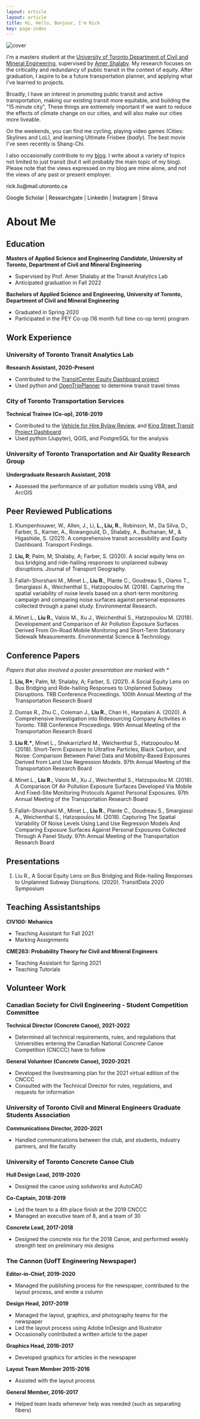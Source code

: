 ```yaml
---
layout: article
layout: article
title: Hi, Hello, Bonjour, I'm Rick
key: page-index
---
```


<img src="img/cover.png"
     alt="cover"
     style="vertical-align:middle"/>

I'm a masters student at the [University of Toronto Department of Civil and Mineral Engineering](https://civmin.utoronto.ca/), supervised by [Amer Shalaby](https://uttri.utoronto.ca/people/amer-shalaby/). My research focuses on the criticality and redundancy of public transit in the context of equity. After graduation, I aspire to be a future transportation planner, and applying what I've learned to projects.

Broadly, I have an interest in promoting public transit and active transportation, making our existing transit more equitable, and building the "15 minute city", These things are extremely important if we want to reduce the effects of climate change on our cities, and will also make our cities more liveable.

On the weekends, you can find me cycling, playing video games (Cities: Skylines and LoL), and learning Ultimate Frisbee (_badly_). The best movie I've seen recently is Shang-Chi.

I also occasionally contribute to my [blog](rickl4.github.io/archive.html). I write about a variety of topics not limited to just transit (but it will probably the main topic of my blog). Please note that the views expressed on my blog are mine alone, and not the views of any past or present employer.

<p><a href="mailto:rick.liu@mail.utoronto.ca" style="text-decoration: none; color:black"><i class="fas fa-envelope" style="color: #0b8793"></i> rick.liu@mail.utoronto.ca</a></p>

<p><a href="https://scholar.google.ca/citations?hl=en&user=staAxwMAAAAJ&view_op=list_works&sortby=pubdate" style="text-decoration: none; color:black"><i class="fab fa-google" style="color: #0b8793"></i> Google Scholar</a> | <a href="https://www.researchgate.net/profile/Rick-Liu-7" style="text-decoration: none; color:black"><i class="fab fa-researchgate" style="color: #0b8793"></i> Researchgate</a> | <a href="https://www.linkedin.com/in/rick-liu-b40118122/" style="text-decoration: none; color:black"><i class="fab fa-linkedin" style="color: #0b8793"></i> Linkedin</a> | <a
href="https://www.instagram.com/aerobrick/" style="text-decoration: none; color:black"><i class="fab fa-instagram" style="color: #0b8793"></i> Instagram</a>  | <a
href="https://www.strava.com/athletes/51514447" style="text-decoration: none; color:black"><i class="fab fa-strava" style="color: #0b8793"></i> Strava</a> </p>



# About Me


## Education


__Masters of Applied Science and Engineering _Candidate_, University of Toronto, Department of Civil and Mineral Engineering__

* Supervised by Prof. Amer Shalaby at the Transit Analytics Lab
* Anticipated graduation in Fall 2022

__Bachelors of Applied Science and Engineering, University of Toronto, Department of Civil and Mineral Engineering__

* Graduated in Spring 2020
* Participated in the PEY Co-op (16 month full time co-op term) program

## Work Experience

### University of Toronto Transit Analytics Lab
**Research Assistant, 2020-Present**
* Contributed to the [TransitCenter Equity Dashboard project](https://dashboard.transitcenter.org)
* Used python and [OpenTripPlanner](https://www.opentripplanner.org) to determine transit travel times

### City of Toronto Transportation Services
**Technical Trainee (Co-op), 2018-2019**
* Contributed to the [Vehicle for Hire Bylaw Review](https://www.toronto.ca/legdocs/mmis/2019/gl/bgrd/backgroundfile-135307.pdf), and [King Street Transit Project Dashboard](https://www.toronto.ca/city-government/planning-development/planning-studies-initiatives/king-street-pilot/data-reports-background-materials/)
* Used python (Jupyter), QGIS, and PostgreSQL for the analysis

### University of Toronto Transportation and Air Quality Research Group
**Undergraduate Research Assistant, 2018**
* Assessed the performance of air pollution models using VBA, and ArcGIS

## Peer Reviewed Publications

1. Klumpenhouwer, W., Allen, J., Li, **L., Liu, R.**, Robinson, M., Da Silva, D., Farber, S., Karner, A., Rowangould, D., Shalaby, A., Buchanan, M., &amp; Higashide, S. (2021). A comprehensive transit accessibility and Equity Dashboard. Transport Findings.

2. **Liu, R**; Palm, M; Shalaby, A; Farber, S. (2020). A social equity lens on bus bridging and ride-hailing responses to unplanned subway disruptions. Journal of Transport Geography.

3. Fallah-Shorshani M., Minet L., **Liu R.**, Plante C., Goudreau S., Oiamo T., Smargiassi A., Weichenthal S., Hatzopoulou M. (2018). Capturing the spatial variability of noise levels based on a short-term monitoring campaign and comparing noise surfaces against personal exposures collected through a panel study. Environmental Research. 

4. Minet L., **Liu R.**, Valois M., Xu J., Weichenthal S., Hatzopoulou M. (2018). Developement and Comparison of Air Pollution Exposure Surfaces Derived From On-Road Mobile Monitoring and Short-Term Stationary Sidewalk Measurements. Environmental Science & Technology.

## Conference Papers

_Papers that also involved a poster presentation are marked with *_

1. **Liu, R\***; Palm, M; Shalaby, A; Farber, S. (2021). A Social Equity Lens on Bus Bridging and Ride-hailing Responses to Unplanned Subway Disruptions. TRB Conference Proceedings. 100th Annual Meeting of the Transportation Research Board


2. Dumas R., Zhu C., Coleman J., **Liu R.**, Chan H., Harpalani A. (2020). A Comprehensive Investigation into Ridesourcing Company Activities in Toronto. TRB Conference Proceedings. 99th Annual Meeting of the Transportation Research Board


3. **Liu R.\***, Minet L., Shekarrizfard M., Weichenthal S., Hatzopoulou M. (2018). Short-Term Exposure to Ultrafine Particles, Black Carbon, and Noise: Comparison Between Panel Data and Mobility-Based Exposures Derived from Land Use Regression Models. 97th Annual Meeting of the Transportation Research Board


4. Minet L., **Liu R.**, Valois M., Xu J., Weichenthal S., Hatzopoulou M. (2018). A Comparison Of Air Pollution Exposure Surfaces Developed Via Mobile And Fixed-Site Monitoring Protocols Against Personal Exposures. 97th Annual Meeting of the Transportation Research Board


5. Fallah-Shorshani M., Minet L., **Liu R.**, Plante C., Goudreau S., Smargiassi A., Weichenthal S., Hatzopoulou M. (2018). Capturing The Spatial Variability Of Noise Levels Using Land Use Regression Models And Comparing Exposure Surfaces Against Personal Exposures Collected Through A Panel Study. 97th Annual Meeting of the Transportation Research Board

## Presentations

1. Liu R., A Social Equity Lens on Bus Bridging and Ride-hailing Responses to Unplanned Subway Disruptions. (2020). TransitData 2020 Symposium

## Teaching Assistantships

**CIV100: Mehanics**
* Teaching Assistant for Fall 2021
* Marking Assignments

**CME263: Probability Theory for Civil and Mineral Engineers**
* Teaching Assistant for Spring 2021
* Teaching Tutorials

## Volunteer Work

### Canadian Society for Civil Engineering - Student Competition Committee 

**Technical Director (Concrete Canoe), 2021-2022**

* Determined all technical requirements, rules, and regulations that Universities entering the Canadian National Concrete Canoe Competition (CNCCC) have to follow

**General Volunteer (Concrete Canoe), 2020-2021**

* Developed the livestreaming plan for the 2021 virtual edition of the CNCCC
* Consulted with the Technical Director for rules, regulations, and requests for information

### University of Toronto Civil and Mineral Engineers Graduate Students Association

**Communications Director, 2020-2021**

* Handled communications between the club, and students, industry partners, and the faculty

### University of Toronto Concrete Canoe Club
**Hull Design Lead, 2019-2020**
* Designed the canoe using solidworks and AutoCAD

**Co-Captain, 2018-2019**
* Led the team to a 4th place finish at the 2019 CNCCC
* Managed an executive team of 8, and a team of 30

**Concrete Lead, 2017-2018**
* Designed the concrete mix for the 2018 Canoe, and performed weekly strength test on preliminary mix designs

### The Cannon (UofT Engineering Newspaper)

**Editor-in-Chief, 2019-2020**
* Managed the publishing process for the newspaper, contributed to the layout process, and wrote a column

**Design Head, 2017-2019**
* Managed the layout, graphics, and photography teams for the newspaper
* Led the layout process using Adobe InDesign and Illustrator
* Occasionally contributed a written article to the paper

**Graphics Head, 2016-2017**
* Developed graphics for articles in the newspaper

**Layout Team Member 2015-2016**
* Assisted with the layout process

**General Member, 2016-2017**
* Helped team leads whenever help was needed (such as separating fibers)

